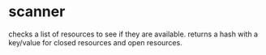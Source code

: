 # scanner
checks a list of resources to see if they are available. returns a hash with a key/value for closed resources and open resources.
